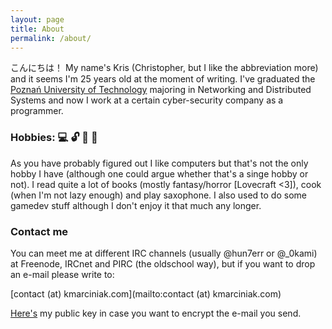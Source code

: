 ```yaml
---
layout: page
title: About
permalink: /about/
---
```


こんにちは！ My name's Kris (Christopher, but I like the abbreviation more) and it seems I'm 25 years old at the moment of writing. I've graduated the [Poznań University of Technology](https://www.put.poznan.pl/en) majoring in Networking and Distributed Systems and now I work at a certain cyber-security company as a programmer.

### Hobbies: :computer: :unlock: :book: :saxophone:

As you have probably figured out I like computers but that's not the only hobby I have (although one could argue whether that's a singe hobby or not). I read quite a lot of books (mostly fantasy/horror [Lovecraft <3]), cook (when I'm not lazy enough) and play saxophone. I also used to do some gamedev stuff although I don't enjoy it that much any longer.

### Contact me

You can meet me at different IRC channels (usually @hun7err or @_0kami) at Freenode, IRCnet and PIRC (the oldschool way), but if you want to drop an e-mail please write to:

[contact (at) kmarciniak.com](mailto:contact (at) kmarciniak.com)

[Here's](/contact_kmarciniak_pubkey.asc) my public key in case you want to encrypt the e-mail you send.
